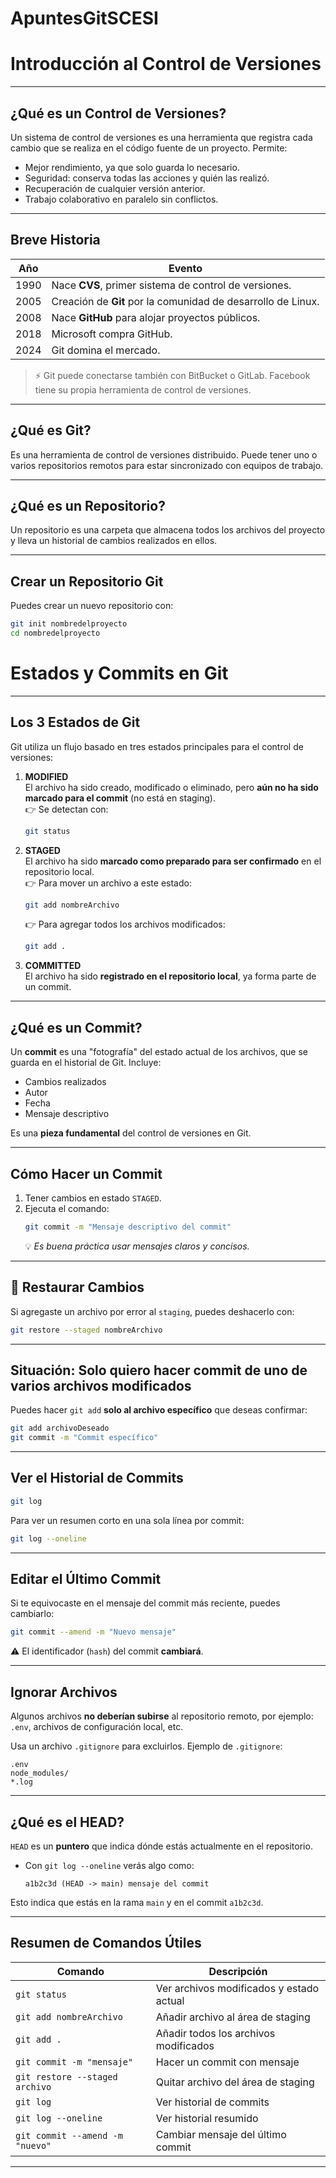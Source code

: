 # ApuntesGitSCESI

# Introducción al Control de Versiones
---

## ¿Qué es un Control de Versiones?

Un sistema de control de versiones es una herramienta que registra cada cambio que se realiza en el código fuente de un proyecto. Permite:

- Mejor rendimiento, ya que solo guarda lo necesario.
- Seguridad: conserva todas las acciones y quién las realizó.
- Recuperación de cualquier versión anterior.
- Trabajo colaborativo en paralelo sin conflictos.

---

## Breve Historia

| Año  | Evento                                  |
|------|------------------------------------------|
| 1990 | Nace **CVS**, primer sistema de control de versiones. |
| 2005 | Creación de **Git** por la comunidad de desarrollo de Linux. |
| 2008 | Nace **GitHub** para alojar proyectos públicos. |
| 2018 | Microsoft compra GitHub. |
| 2024 | Git domina el mercado. |

> ⚡ Git puede conectarse también con BitBucket o GitLab. Facebook tiene su propia herramienta de control de versiones.

---

## ¿Qué es Git?

Es una herramienta de control de versiones distribuido. Puede tener uno o varios repositorios remotos para estar sincronizado con equipos de trabajo.

---

## ¿Qué es un Repositorio?

Un repositorio es una carpeta que almacena todos los archivos del proyecto y lleva un historial de cambios realizados en ellos.

---

## Crear un Repositorio Git

Puedes crear un nuevo repositorio con:

```bash
git init nombredelproyecto
cd nombredelproyecto
```


# Estados y Commits en Git

---
## Los 3 Estados de Git

Git utiliza un flujo basado en tres estados principales para el control de versiones:

1. **MODIFIED**  
   El archivo ha sido creado, modificado o eliminado, pero **aún no ha sido marcado para el commit** (no está en staging).  
   👉 Se detectan con:  
   ```bash
   git status
   ```

2. **STAGED**  
   El archivo ha sido **marcado como preparado para ser confirmado** en el repositorio local.  
   👉 Para mover un archivo a este estado:  
   ```bash
   git add nombreArchivo
   ```
   👉 Para agregar todos los archivos modificados:  
   ```bash
   git add .
   ```

3. **COMMITTED**  
   El archivo ha sido **registrado en el repositorio local**, ya forma parte de un commit.

---

## ¿Qué es un Commit?

Un **commit** es una "fotografía" del estado actual de los archivos, que se guarda en el historial de Git. Incluye:

- Cambios realizados
- Autor
- Fecha
- Mensaje descriptivo

Es una **pieza fundamental** del control de versiones en Git.

---

## Cómo Hacer un Commit

1. Tener cambios en estado `STAGED`.
2. Ejecuta el comando:
   ```bash
   git commit -m "Mensaje descriptivo del commit"
   ```
   💡 *Es buena práctica usar mensajes claros y concisos.*

---

## 🔁 Restaurar Cambios

Si agregaste un archivo por error al `staging`, puedes deshacerlo con:

```bash
git restore --staged nombreArchivo
```

---

## Situación: Solo quiero hacer commit de uno de varios archivos modificados

Puedes hacer `git add` **solo al archivo específico** que deseas confirmar:

```bash
git add archivoDeseado
git commit -m "Commit específico"
```

---

## Ver el Historial de Commits

```bash
git log
```

Para ver un resumen corto en una sola línea por commit:

```bash
git log --oneline
```

---

## Editar el Último Commit

Si te equivocaste en el mensaje del commit más reciente, puedes cambiarlo:

```bash
git commit --amend -m "Nuevo mensaje"
```

⚠️ El identificador (`hash`) del commit **cambiará**.

---

## Ignorar Archivos

Algunos archivos **no deberían subirse** al repositorio remoto, por ejemplo: `.env`, archivos de configuración local, etc.

Usa un archivo `.gitignore` para excluirlos. Ejemplo de `.gitignore`:

```
.env
node_modules/
*.log
```

---

## ¿Qué es el HEAD?

`HEAD` es un **puntero** que indica dónde estás actualmente en el repositorio.

- Con `git log --oneline` verás algo como:
  ```
  a1b2c3d (HEAD -> main) mensaje del commit
  ```

Esto indica que estás en la rama `main` y en el commit `a1b2c3d`.

---

## Resumen de Comandos Útiles

| Comando                          | Descripción                                      |
|----------------------------------|--------------------------------------------------|
| `git status`                    | Ver archivos modificados y estado actual        |
| `git add nombreArchivo`         | Añadir archivo al área de staging               |
| `git add .`                     | Añadir todos los archivos modificados           |
| `git commit -m "mensaje"`       | Hacer un commit con mensaje                     |
| `git restore --staged archivo`  | Quitar archivo del área de staging              |
| `git log`                       | Ver historial de commits                        |
| `git log --oneline`             | Ver historial resumido                          |
| `git commit --amend -m "nuevo"` | Cambiar mensaje del último commit               |

---


